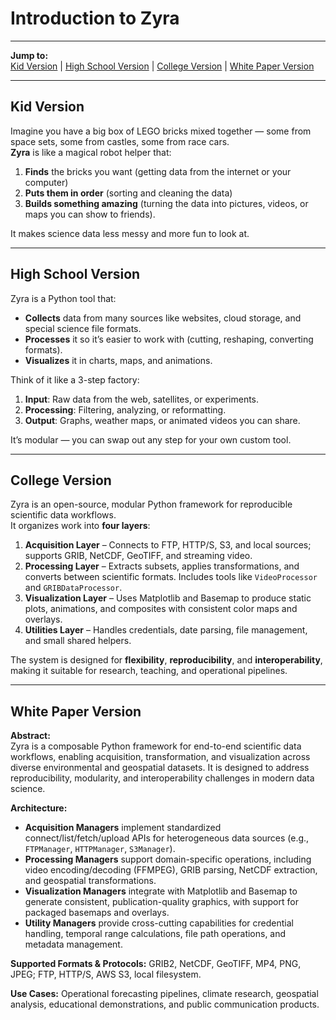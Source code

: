 # Introduction to Zyra

---

**Jump to:**  
[Kid Version](#kid-version) | [High School Version](#high-school-version) | [College Version](#college-version) | [White Paper Version](#white-paper-version)

---

## Kid Version
Imagine you have a big box of LEGO bricks mixed together — some from space sets, some from castles, some from race cars.  
**Zyra** is like a magical robot helper that:
1. **Finds** the bricks you want (getting data from the internet or your computer)  
2. **Puts them in order** (sorting and cleaning the data)  
3. **Builds something amazing** (turning the data into pictures, videos, or maps you can show to friends).  

It makes science data less messy and more fun to look at.

---

## High School Version
Zyra is a Python tool that:
- **Collects** data from many sources like websites, cloud storage, and special science file formats.  
- **Processes** it so it’s easier to work with (cutting, reshaping, converting formats).  
- **Visualizes** it in charts, maps, and animations.  

Think of it like a 3-step factory:
1. **Input**: Raw data from the web, satellites, or experiments.  
2. **Processing**: Filtering, analyzing, or reformatting.  
3. **Output**: Graphs, weather maps, or animated videos you can share.  

It’s modular — you can swap out any step for your own custom tool.

---

## College Version
Zyra is an open-source, modular Python framework for reproducible scientific data workflows.  
It organizes work into **four layers**:
1. **Acquisition Layer** – Connects to FTP, HTTP/S, S3, and local sources; supports GRIB, NetCDF, GeoTIFF, and streaming video.  
2. **Processing Layer** – Extracts subsets, applies transformations, and converts between scientific formats. Includes tools like `VideoProcessor` and `GRIBDataProcessor`.  
3. **Visualization Layer** – Uses Matplotlib and Basemap to produce static plots, animations, and composites with consistent color maps and overlays.  
4. **Utilities Layer** – Handles credentials, date parsing, file management, and small shared helpers.  

The system is designed for **flexibility**, **reproducibility**, and **interoperability**, making it suitable for research, teaching, and operational pipelines.

---

## White Paper Version
**Abstract:**  
Zyra is a composable Python framework for end-to-end scientific data workflows, enabling acquisition, transformation, and visualization across diverse environmental and geospatial datasets. It is designed to address reproducibility, modularity, and interoperability challenges in modern data science.  

**Architecture:**  
- **Acquisition Managers** implement standardized connect/list/fetch/upload APIs for heterogeneous data sources (e.g., `FTPManager`, `HTTPManager`, `S3Manager`).  
- **Processing Managers** support domain-specific operations, including video encoding/decoding (FFMPEG), GRIB parsing, NetCDF extraction, and geospatial transformations.  
- **Visualization Managers** integrate with Matplotlib and Basemap to generate consistent, publication-quality graphics, with support for packaged basemaps and overlays.  
- **Utility Managers** provide cross-cutting capabilities for credential handling, temporal range calculations, file path operations, and metadata management.  

**Supported Formats & Protocols:** GRIB2, NetCDF, GeoTIFF, MP4, PNG, JPEG; FTP, HTTP/S, AWS S3, local filesystem.  

**Use Cases:** Operational forecasting pipelines, climate research, geospatial analysis, educational demonstrations, and public communication products.
